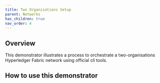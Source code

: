 ```yaml
---
title: Two Organisations Setup
parent: Networks
has_children: true
nav_order: 4
---
```


## Overview

This demonstrator illustrates a process to orchestrate a two-organisations Hyperledger Fabric network using official cli tools.

## How to use this demonstrator

